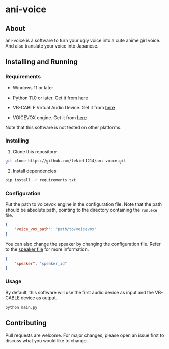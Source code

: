 # ani-voice

## About

ani-voice is a software to turn your ugly voice into a cute anime girl voice.
And also translate your voice into Japanese.

## Installing and Running

### Requirements

- Windows 11 or later

- Python 11.0 or later. Get it from [here](https://www.python.org/downloads/)

- VB-CABLE Virtual Audio Device. Get it from [here](https://vb-audio.com/Cable/)

- VOICEVOX engine. Get it from [here](https://github.com/VOICEVOX/voicevox_engine/releases/tag/0.14.4)

Note that this software is not tested on other platforms.

### Installing

1. Clone this repository

```bash
git clone https://github.com/lekiet1214/ani-voice.git
```

2. Install dependencies

```bash
pip install -r requirements.txt
```

### Configuration

Put the path to voicevox engine in the configuration file.
Note that the path should be absolute path, pointing to the directory containing the `run.exe` file.

```json
{
    "voice_vox_path": "path/to/voicevox"
}
```

You can also change the speaker by changing the configuration file.
Refer to the [speaker file](speakers.json) for more information.

```json
{
    "speaker": "speaker_id"
}
```

### Usage

By default, this software will use the first audio device as input and the VB-CABLE device as output.

```bash
python main.py
```

## Contributing

Pull requests are welcome. For major changes, please open an issue first to discuss what you would like to change.